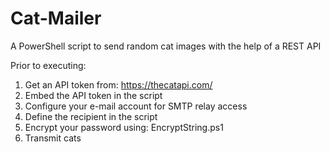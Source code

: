 # Cat-Mailer

A PowerShell script to send random cat images with the help of a REST API

Prior to executing:

1) Get an API token from: https://thecatapi.com/
2) Embed the API token in the script
2) Configure your e-mail account for SMTP relay access
3) Define the recipient in the script
4) Encrypt your password using: EncryptString.ps1
5) Transmit cats
